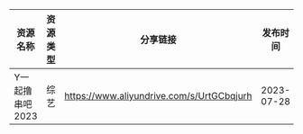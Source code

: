 | 资源名称       | 资源类型 | 分享链接                                      | 发布时间       |
| ---------- | ---- | ----------------------------------------- | ---------- |
| Y一起撸串吧2023 | 综艺   | https://www.aliyundrive.com/s/UrtGCbqjurh | 2023-07-28 |
